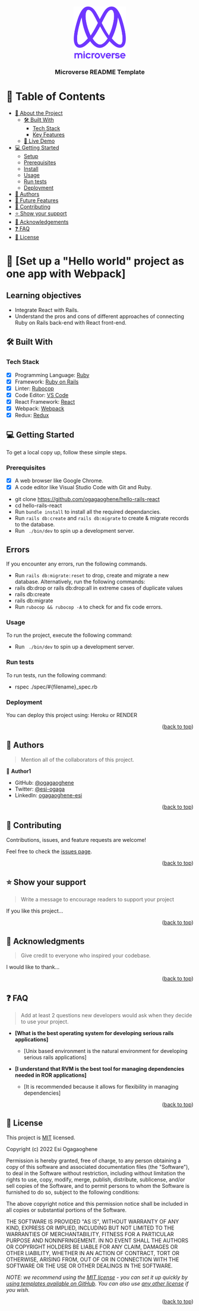 <a name="readme-top"></a>

<div align="center">

  <img src="murple_logo.png" alt="logo" width="140"  height="auto" />
  <br/>

  <h3><b>Microverse README Template</b></h3>

</div>
<!-- TABLE OF CONTENTS -->

# 📗 Table of Contents

- [📖 About the Project](#about-project)
  - [🛠 Built With](#built-with)
    - [Tech Stack](#tech-stack)
    - [Key Features](#key-features)
  - [🚀 Live Demo](#live-demo)
- [💻 Getting Started](#getting-started)
  - [Setup](#setup)
  - [Prerequisites](#prerequisites)
  - [Install](#install)
  - [Usage](#usage)
  - [Run tests](#run-tests)
  - [Deployment](#triangular_flag_on_post-deployment)
- [👥 Authors](#authors)
- [🔭 Future Features](#future-features)
- [🤝 Contributing](#contributing)
- [⭐️ Show your support](#support)
- [🙏 Acknowledgements](#acknowledgements)
- [❓ FAQ](#faq)
- [📝 License](#license)

<!-- PROJECT DESCRIPTION -->

# 📖 [Set up a "Hello world" project as one app with Webpack] <a name="about-project"></a>

## Learning objectives
- Integrate React with Rails.
- Understand the pros and cons of different approaches of connecting Ruby on Rails back-end with React front-end.

## 🛠 Built With <a name="built-with"></a>

### Tech Stack <a name="tech-stack"></a>

- [x] Programming Language: [Ruby](https://www.ruby-lang.org/en/)
- [x] Framework: [Ruby on Rails](https://rubyonrails.org/)
- [x] Linter: [Rubocop](https://rubocop.org/)
- [x] Code Editor: [VS Code](https://code.visualstudio.com/)
- [x] React Framework: [React](https://reactjs.org/)
- [x] Webpack: [Webpack](https://webpack.js.org/)
- [x] Redux: [Redux](https://redux.js.org/)

<!-- GETTING STARTED -->

## 💻 Getting Started <a name="getting-started"></a>

To get a local copy up, follow these simple steps.

### Prerequisites

- [x] A web browser like Google Chrome.
- [x] A code editor like Visual Studio Code with Git and Ruby.
- git clone https://github.com/ogagaoghene/hello-rails-react
- cd hello-rails-react
- Run `bundle install` to install all the required dependancies.
- Run `rails db:create` and `rails db:migrate` to create & migrate records to the database.
- Run ` ./bin/dev` to spin up a development server.

## Errors

If you encounter any errors, run the following commands.
- Run `rails db:migrate:reset` to drop, create and migrate a new database.
Alternatively, run the following commands:
- rails db:drop or rails db:drop:all in extreme cases of duplicate values
- rails db:create 
- rails db:migrate
- Run `rubocop && rubocop -A` to check for and fix code errors.


### Usage

To run the project, execute the following command:

-  Run ` ./bin/dev` to spin up a development server.

### Run tests

To run tests, run the following command:
- rspec ./spec/#{filename}_spec.rb

### Deployment

You can deploy this project using:
Heroku or RENDER

<p align="right">(<a href="#readme-top">back to top</a>)</p>

<!-- AUTHORS -->

## 👥 Authors <a name="authors"></a>

> Mention all of the collaborators of this project.

👤 **Author1**

- GitHub: [@ogagaoghene](https://github.com/ogagaoghene)
- Twitter: [@esi-ogaga](https://twitter.com/esi-ogaga)
- LinkedIn: [ogagaoghene-esi](https://linkedin.com/in/ogagaoghene-esi)


<p align="right">(<a href="#readme-top">back to top</a>)</p>


<!-- CONTRIBUTING -->

## 🤝 Contributing <a name="contributing"></a>

Contributions, issues, and feature requests are welcome!

Feel free to check the [issues page](../../issues/).

<p align="right">(<a href="#readme-top">back to top</a>)</p>

<!-- SUPPORT -->

## ⭐️ Show your support <a name="support"></a>

> Write a message to encourage readers to support your project

If you like this project...

<p align="right">(<a href="#readme-top">back to top</a>)</p>

<!-- ACKNOWLEDGEMENTS -->

## 🙏 Acknowledgments <a name="acknowledgements"></a>

> Give credit to everyone who inspired your codebase.

I would like to thank...

<p align="right">(<a href="#readme-top">back to top</a>)</p>

<!-- FAQ (optional) -->

## ❓ FAQ <a name="faq"></a>

> Add at least 2 questions new developers would ask when they decide to use your project.

- **[What is the best operating system for developing serious rails applications]**

  - [Unix based environment is the natural environment for developing serious rails applications]

- **[I understand that RVM is the best tool for managing dependencies needed in ROR applications]**

  - [It is recommended because it allows for flexibility in managing dependencies]

<p align="right">(<a href="#readme-top">back to top</a>)</p>

<!-- LICENSE -->

## 📝 License <a name="license"></a>

This project is [MIT](./LICENSE.md) licensed.

Copyright (c) 2022 Esi Ogagaoghene

Permission is hereby granted, free of charge, to any person obtaining a copy of this software and associated documentation files (the "Software"), to deal in the Software without restriction, including without limitation the rights to use, copy, modify, merge, publish, distribute, sublicense, and/or sell copies of the Software, and to permit persons to whom the Software is furnished to do so, subject to the following conditions:

The above copyright notice and this permission notice shall be included in all copies or substantial portions of the Software.

THE SOFTWARE IS PROVIDED "AS IS", WITHOUT WARRANTY OF ANY KIND, EXPRESS OR IMPLIED, INCLUDING BUT NOT LIMITED TO THE WARRANTIES OF MERCHANTABILITY, FITNESS FOR A PARTICULAR PURPOSE AND NONINFRINGEMENT. IN NO EVENT SHALL THE AUTHORS OR COPYRIGHT HOLDERS BE LIABLE FOR ANY CLAIM, DAMAGES OR OTHER LIABILITY, WHETHER IN AN ACTION OF CONTRACT, TORT OR OTHERWISE, ARISING FROM, OUT OF OR IN CONNECTION WITH THE SOFTWARE OR THE USE OR OTHER DEALINGS IN THE SOFTWARE.

_NOTE: we recommend using the [MIT license](https://choosealicense.com/licenses/mit/) - you can set it up quickly by [using templates available on GitHub](https://docs.github.com/en/communities/setting-up-your-project-for-healthy-contributions/adding-a-license-to-a-repository). You can also use [any other license](https://choosealicense.com/licenses/) if you wish._

<p align="right">(<a href="#readme-top">back to top</a>)</p>
